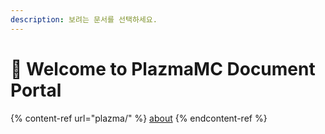 ```yaml
---
description: 보려는 문서를 선택하세요.
---
```


# 👋 Welcome to PlazmaMC Document Portal

{% content-ref url="plazma/" %}
[about](plazma/)
{% endcontent-ref %}
